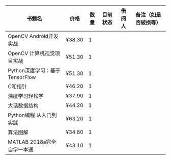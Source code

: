 书籍名 | 价格 |  数量  |  目前状态  |  借阅人  |  备注（如是否破损等）  
-|-|-|-|-|-
OpenCV Android开发实战 | ¥38.30 | 1 |
OpenCV 计算机视觉项目实战 | ¥51.30 | 1 |
Python深度学习：基于TensorFlow | ¥51.30 | 1 |
C和指针 | ¥46.20 | 1 |
深度学习轻松学 | ¥37.90 | 1 |
大话数据结构 | ¥44.20 | 1 |
Python编程 从入门到实践 | ¥63.20 | 1 |
算法图解 | ¥34.80 | 1 |
MATLAB 2018a完全自学一本通 | ¥43.10 | 1 |
